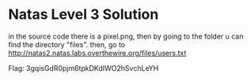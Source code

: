 # Natas Level 3 Solution

in the source code there is a pixel.png, then by going to the folder u can find the directory "files".
then, go to http://natas2.natas.labs.overthewire.org/files/users.txt

Flag: 3gqisGdR0pjm6tpkDKdIWO2hSvchLeYH  

